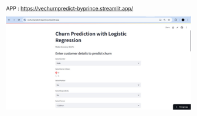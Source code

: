 APP  : https://vechurnpredict-byprince.streamlit.app/

![jpg](https://github.com/princevalerie/All_project/blob/main/Streamlit%20App/VE%20Churn%20Predict/task2churn.jpg?raw=true)
